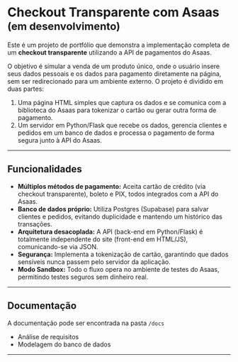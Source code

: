 # Checkout Transparente com Asaas <sub>(em desenvolvimento)</sub>

Este é um projeto de portfólio que demonstra a implementação completa de um **checkout transparente** utilizando a API de pagamentos do Asaas.

O objetivo é simular a venda de um produto único, onde o usuário insere seus dados pessoais e os dados para pagamento diretamente na página, sem ser redirecionado para um ambiente externo. O projeto é dividido em duas partes:

1. Uma página HTML simples que captura os dados e se comunica com a biblioteca do Asaas para tokenizar o cartão ou gerar outra forma de pagamento.
2. Um servidor em Python/Flask que recebe os dados, gerencia clientes e pedidos em um banco de dados e processa o pagamento de forma segura junto à API do Asaas.

---

## Funcionalidades

* **Múltiplos métodos de pagamento:** Aceita cartão de crédito (via checkout transparente), boleto e PIX, todos integrados com a API do Asaas.
* **Banco de dados próprio:** Utiliza Postgres (Supabase) para salvar clientes e pedidos, evitando duplicidade e mantendo um histórico das transações.
* **Arquitetura desacoplada:** A API (back-end em Python/Flask) é totalmente independente do site (front-end em HTML/JS), comunicando-se via JSON.
* **Segurança:** Implementa a tokenização de cartão, garantindo que dados sensíveis nunca passem pelo servidor da aplicação.
* **Modo Sandbox:** Todo o fluxo opera no ambiente de testes do Asaas, permitindo testes seguros sem dinheiro real.

---

## Documentação

A documentação pode ser encontrada na pasta `/docs`

* Análise de requisitos
* Modelagem do banco de dados

---

